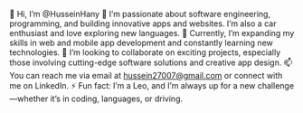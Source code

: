 👋 Hi, I’m @HusseinHany
👀 I’m passionate about software engineering, programming, and building innovative apps and websites. I’m also a car enthusiast and love exploring new languages.
🌱 Currently, I’m expanding my skills in web and mobile app development and constantly learning new technologies.
💞️ I’m looking to collaborate on exciting projects, especially those involving cutting-edge software solutions and creative app design.
📫 You can reach me via email at hussein27007@gmail.com or connect with me on LinkedIn.
⚡ Fun fact: I’m a Leo, and I’m always up for a new challenge—whether it’s in coding, languages, or driving.
